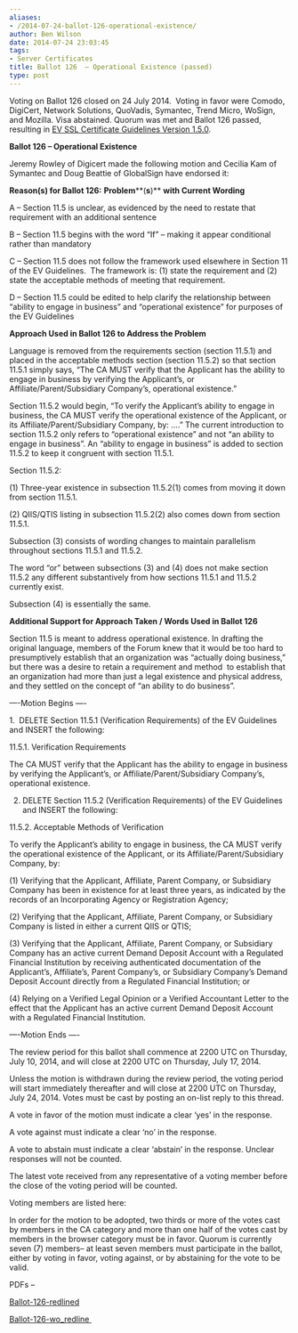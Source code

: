 ```yaml
---
aliases:
- /2014-07-24-ballot-126-operational-existence/
author: Ben Wilson
date: 2014-07-24 23:03:45
tags:
- Server Certificates
title: Ballot 126  – Operational Existence (passed)
type: post
---
```


Voting on Ballot 126 closed on 24 July 2014.  Voting in favor were Comodo, DigiCert, Network Solutions, QuoVadis, Symantec, Trend Micro, WoSign, and Mozilla. Visa abstained. Quorum was met and Ballot 126 passed, resulting in [EV SSL Certificate Guidelines Version 1.5.0][1].

**Ballot 126 – Operational Existence**

Jeremy Rowley of Digicert made the following motion and Cecilia Kam of Symantec and Doug Beattie of GlobalSign have endorsed it:

**Reason(s) for Ballot 126:** **Problem****(****s****)** **with Current Wording**

A – Section 11.5 is unclear, as evidenced by the need to restate that requirement with an additional sentence

B – Section 11.5 begins with the word “If” – making it appear conditional rather than mandatory

C – Section 11.5 does not follow the framework used elsewhere in Section 11 of the EV Guidelines.  The framework is: (1) state the requirement and (2) state the acceptable methods of meeting that requirement.

D – Section 11.5 could be edited to help clarify the relationship between “ability to engage in business” and “operational existence” for purposes of the EV Guidelines

**Approach Used in Ballot 126 to Address the Problem**

Language is removed from the requirements section (section 11.5.1) and placed in the acceptable methods section (section 11.5.2) so that section 11.5.1 simply says, “The CA MUST verify that the Applicant has the ability to engage in business by verifying the Applicant’s, or Affiliate/Parent/Subsidiary Company’s, operational existence.”

Section 11.5.2 would begin, “To verify the Applicant’s ability to engage in business, the CA MUST verify the operational existence of the Applicant, or its Affiliate/Parent/Subsidiary Company, by: ….” The current introduction to section 11.5.2 only refers to “operational existence” and not “an ability to engage in business”. An “ability to engage in business” is added to section 11.5.2 to keep it congruent with section 11.5.1.

Section 11.5.2:

(1) Three-year existence in subsection 11.5.2(1) comes from moving it down from section 11.5.1.

(2) QIIS/QTIS listing in subsection 11.5.2(2) also comes down from section 11.5.1.

Subsection (3) consists of wording changes to maintain parallelism throughout sections 11.5.1 and 11.5.2.

The word “or” between subsections (3) and (4) does not make section 11.5.2 any different substantively from how sections 11.5.1 and 11.5.2 currently exist.

Subsection (4) is essentially the same.

**Additional Support for Approach Taken / Words Used in Ballot 126**

Section 11.5 is meant to address operational existence. In drafting the original language, members of the Forum knew that it would be too hard to presumptively establish that an organization was “actually doing business,” but there was a desire to retain a requirement and method  to establish that an organization had more than just a legal existence and physical address, and they settled on the concept of “an ability to do business”.

—-Motion Begins —-

1.  DELETE Section 11.5.1 (Verification Requirements) of the EV Guidelines and INSERT the following:

11.5.1. Verification Requirements

The CA MUST verify that the Applicant has the ability to engage in business by verifying the Applicant’s, or Affiliate/Parent/Subsidiary Company’s, operational existence.

2. DELETE Section 11.5.2 (Verification Requirements) of the EV Guidelines and INSERT the following:

11.5.2. Acceptable Methods of Verification

To verify the Applicant’s ability to engage in business, the CA MUST verify the operational existence of the Applicant, or its Affiliate/Parent/Subsidiary Company, by:

(1) Verifying that the Applicant, Affiliate, Parent Company, or Subsidiary Company has been in existence for at least three years, as indicated by the records of an Incorporating Agency or Registration Agency;

(2) Verifying that the Applicant, Affiliate, Parent Company, or Subsidiary Company is listed in either a current QIIS or QTIS;

(3) Verifying that the Applicant, Affiliate, Parent Company, or Subsidiary Company has an active current Demand Deposit Account with a Regulated Financial Institution by receiving authenticated documentation of the Applicant’s, Affiliate’s, Parent Company’s, or Subsidiary Company’s Demand Deposit Account directly from a Regulated Financial Institution; or

(4) Relying on a Verified Legal Opinion or a Verified Accountant Letter to the effect that the Applicant has an active current Demand Deposit Account with a Regulated Financial Institution.

—-Motion Ends —-

The review period for this ballot shall commence at 2200 UTC on Thursday, July 10, 2014, and will close at 2200 UTC on Thursday, July 17, 2014.

Unless the motion is withdrawn during the review period, the voting period will start immediately thereafter and will close at 2200 UTC on Thursday, July 24, 2014. Votes must be cast by posting an on-list reply to this thread.

A vote in favor of the motion must indicate a clear ‘yes’ in the response.

A vote against must indicate a clear ‘no’ in the response.

A vote to abstain must indicate a clear ‘abstain’ in the response. Unclear responses will not be counted.

The latest vote received from any representative of a voting member before the close of the voting period will be counted.

Voting members are listed here:

In order for the motion to be adopted, two thirds or more of the votes cast by members in the CA category and more than one half of the votes cast by members in the browser category must be in favor. Quorum is currently seven (7) members– at least seven members must participate in the ballot, either by voting in favor, voting against, or by abstaining for the vote to be valid.

PDFs –

[Ballot-126-redlined][2]

[Ballot-126-wo_redline ][3]

[1]: /uploads/EV-SSL-Certificate-Guidelines-Version-1.5.0.pdf
[2]: /uploads/Ballot-126-redlined.pdf
[3]: /uploads/Ballot-126-wo_redline.pdf